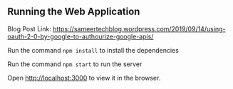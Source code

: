 ## Running the Web Application

Blog Post Link: https://sameertechblog.wordpress.com/2019/09/14/using-oauth-2-0-by-google-to-authourize-google-apis/

Run the command `npm install` to install the dependencies

Run the command `npm start` to run the server

Open [http://localhost:3000](http://localhost:3000) to view it in the browser.